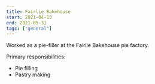 ```yaml
---
title: Fairlie Bakehouse
start: 2021-04-13
end: 2021-05-31
tags: ["general"]
---
```

Worked as a pie-filler at the Fairlie Bakehouse pie factory.

Primary responsibilities:

- Pie filling
- Pastry making

